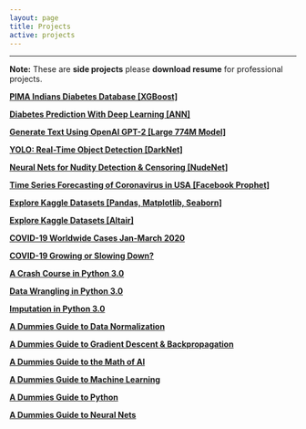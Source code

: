 ```yaml
---
layout: page
title: Projects
active: projects
---
```

___

**Note:** These are **side projects** please **download resume** for professional projects.

[**PIMA Indians Diabetes Database [XGBoost]**](https://nbviewer.jupyter.org/github/lahorekid/nbviewer1/blob/master/XGBoost%20%283%29.ipynb)

[**Diabetes Prediction With Deep Learning [ANN]**](https://nbviewer.jupyter.org/github/lahorekid/cnn/blob/master/Diabetes.ipynb)

[**Generate Text Using OpenAI GPT-2 [Large 774M Model]**](https://nbviewer.jupyter.org/github/lahorekid/cnn/blob/master/GPT_2.ipynb)

[**YOLO: Real-Time Object Detection [DarkNet]**](https://nbviewer.jupyter.org/github/lahorekid/cnn/blob/master/Object_detection.ipynb)

[**Neural Nets for Nudity Detection & Censoring [NudeNet]**](https://nbviewer.jupyter.org/github/lahorekid/cnn/blob/master/Nude_classifier.ipynb)

[**Time Series Forecasting of Coronavirus in USA [Facebook Prophet]**](https://nbviewer.jupyter.org/github/aanis/COVID-19-USA-Forecasting/blob/master/Coronavirus_Forecasting_for_USA.ipynb)

[**Explore Kaggle Datasets [Pandas, Matplotlib, Seaborn]**](https://nbviewer.jupyter.org/github/lahorekid/nbviewer1/blob/master/Explore_Kaggle_Datasets_Using_Pandas%2C_Matplotlib_and_Seaborn.ipynb)

[**Explore Kaggle Datasets [Altair]**](https://nbviewer.jupyter.org/github/lahorekid/nbviewer1/blob/master/Altair_updated%20%281%29.ipynb)

[**COVID-19 Worldwide Cases Jan-March 2020**](/_posts/2000-01-01-covid.md)

[**COVID-19 Growing or Slowing Down?**](/_posts/2020-01-01-covgrowth.md)

[**A Crash Course in Python 3.0**](https://nbviewer.jupyter.org/github/lahorekid/ufo/blob/master/Python_Course.ipynb)

[**Data Wrangling in Python 3.0**](https://nbviewer.jupyter.org/github/lahorekid/nbviewer1/blob/master/Data_Wrangling%20%281%29.ipynb)

[**Imputation in Python 3.0**](https://nbviewer.jupyter.org/github/lahorekid/nbviewer1/blob/master/Imputation%20%281%29.ipynb)

[**A Dummies Guide to Data Normalization**](/_posts/2019-01-01-dummy-data.md)

[**A Dummies Guide to Gradient Descent & Backpropagation**](/_posts/2019-01-01-dummy-grad.md)

[**A Dummies Guide to the Math of AI**](/_posts/2019-01-01-dummy-math.md)

[**A Dummies Guide to Machine Learning**](/_posts/2019-01-01-dummy-ml.md)

[**A Dummies Guide to Python**](/_posts/2019-01-01-dummy-python.md)

[**A Dummies Guide to Neural Nets**](/_posts/2019-01-01-neural-net.md)







